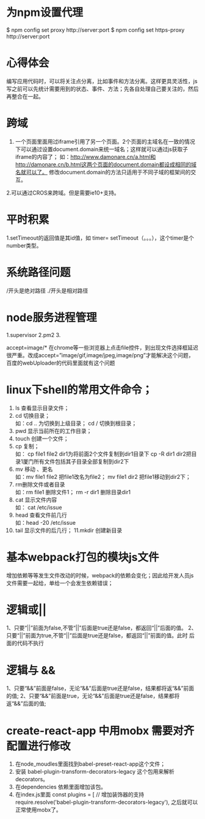 # 为npm设置代理

$ npm config set proxy http://server:port
$ npm config set https-proxy http://server:port

# 心得体会
编写应用代码时，可以将关注点分离，比如事件和方法分离。这样更具灵活性，js写之前可以先统计需要用到的状态、事件、方法；先各自处理自己要关注的，然后再整合在一起。

# 跨域
1. 一个页面里面用过iframe引用了另一个页面。2个页面的主域名在一致的情况下可以通过设置document.domain来统一域名；这样就可以通过js获取子iframe的内容了；
如：http://www.damonare.cn/a.html和http://damonare.cn/b.html这两个页面的document.domain都设成相同的域名就可以了。
修改document.domain的方法只适用于不同子域的框架间的交互。

2.可以通过CROS来跨域。但是需要ie10+支持。

# 平时积累
1.setTimeout的返回值是其id值，如 timer= setTimeout（。。。），这个timer是个number类型。

# 系统路径问题
/开头是绝对路径
./开头是相对路径

# node服务进程管理
1.supervisor
2.pm2
3.

accept=image/* 在chrome等一些浏览器上点击file控件，到出现文件选择框延迟很严重。改成accept=”image/gif,image/jpeg,image/png”才能解决这个问题，百度的webUploader的代码里面就有这个问题


# linux下shell的常用文件命令；
1. ls 查看显示目录文件；
2. cd 切换目录；  
 如：cd .. 为切换到上级目录；  cd / 切换到根目录；
3. pwd 显示当前所在的工作目录；
4. touch  创建一个文件；
5. cp  复制；   
如： cp file1 file2 dir1为将前面2个文件复制到dir1目录下
  		cp -R dir1 dir2把目录1厦门所有文件包括其子目录全部复制到dir2下
6. mv 移动 、更名    
如：mv file1 file2 把file1改名为file2；
	mv file1 dir2  把file1移动到dir2下；
7. rm删除文件或者目录  
如：rm file1 删除文件1； rm -r dir1 删除目录dir1
8. cat 显示文件内容  
如：  cat /etc/issue
9. head  查看文件前几行  
如：head -20 /etc/issue 
10. tail 显示文件的后几行；
11.mkdir 创建新目录


# 基本webpack打包的模块js文件
增加依赖等等发生文件改动的时候，webpack的依赖会变化；因此给开发人员js文件需要一起给，单给一个会发生依赖错误；

# 逻辑或|| 
1、只要“||”前面为false,不管“||”后面是true还是false，都返回“||”后面的值。
2、只要“||”前面为true,不管“||”后面是true还是false，都返回“||”前面的值。此时 后面的代码不执行

# 逻辑与 &&
1、只要“&&”前面是false，无论“&&”后面是true还是false，结果都将返“&&”前面的值;
2、只要“&&”前面是true，无论“&&”后面是true还是false，结果都将返“&&”后面的值;

# create-react-app 中用mobx 需要对齐配置进行修改
1. 在node_moudles里面找到babel-preset-react-app这个文件；
2. 安装 babel-plugin-transform-decorators-legacy 这个包用来解析decorators。
3. 在dependencies 依赖里面增加该包。
4. 在index.js里面 
	const plugins = [
		// 增加装饰器的支持
		require.resolve('babel-plugin-transform-decorators-legacy'),
  之后就可以正常使用mobx了。